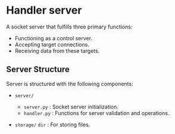 # Handler server

A socket server that fulfills three primary functions:
- Functioning as a control server.
- Accepting target connections.
- Receiving data from these targets.

## Server Structure

Server is structured with the following components:

- `server/`
  - `server.py`  :  Socket server initialization.
  - `handler.py` :  Functions for server validation and operations.

- `storage/` `dir` : For storing files.